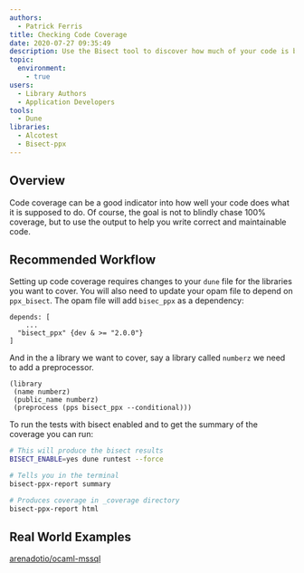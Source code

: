 ```yaml
---
authors:
  - Patrick Ferris
title: Checking Code Coverage
date: 2020-07-27 09:35:49
description: Use the Bisect tool to discover how much of your code is being tested
topic: 
  environment: 
    - true
users:
  - Library Authors
  - Application Developers
tools:
  - Dune
libraries:
  - Alcotest
  - Bisect-ppx
---
```


## Overview

Code coverage can be a good indicator into how well your code does what it is supposed to do. Of course, the goal is not to blindly chase 100% coverage, but to use the output to help you write correct and maintainable code. 

## Recommended Workflow

Setting up code coverage requires changes to your `dune` file for the libraries you want to cover. You will also need to update your opam file to depend on `ppx_bisect`. The opam file will add `bisec_ppx` as a dependency: 

```
depends: [
	...
  "bisect_ppx" {dev & >= "2.0.0"}
] 
```

And in the a library we want to cover, say a library called `numberz` we need to add a preprocessor. 

```
(library
 (name numberz)
 (public_name numberz)
 (preprocess (pps bisect_ppx --conditional)))
```

To run the tests with bisect enabled and to get the summary of the coverage you can run: 

```bash
# This will produce the bisect results 
BISECT_ENABLE=yes dune runtest --force

# Tells you in the terminal 
bisect-ppx-report summary

# Produces coverage in _coverage directory
bisect-ppx-report html
```

## Real World Examples

[arenadotio/ocaml-mssql](https://github.com/arenadotio/ocaml-mssql)
